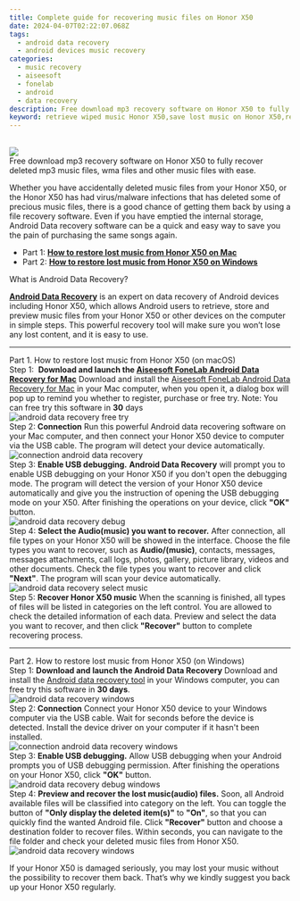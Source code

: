 ```yaml
---
title: Complete guide for recovering music files on Honor X50
date: 2024-04-07T02:22:07.068Z
tags: 
  - android data recovery
  - android devices music recovery
categories: 
  - music recovery
  - aiseesoft
  - fonelab
  - android
  - data recovery
description: Free download mp3 recovery software on Honor X50 to fully recover deleted mp3 music files, wma files and other music files with ease.
keyword: retrieve wiped music Honor X50,save lost music on Honor X50,recover lost songs from Honor X50,Honor X50 music recovery,save lost songs on Honor X50,Recover deleted songs,how to recover music Honor X50,lost all song in Honor X50 again,Honor X50 music recovery software,Honor X50 deleted song,how do i recover music on Honor X50,deletes music of Honor X50
---
```

<br>
<img src="https://img0mobiles.techidaily.com/images/best-assets/devices/honor/honor-x50/5.jpg" class="atpl-imgstyle"  /><br>
<div class="atpl-content atpl-for-fonelab-android recover-music">
<div class="atpl-post-description-part-1">
Free download mp3 recovery software on Honor X50 to fully recover deleted mp3 music files, wma files and other music files with ease.
</div>
<div class="atpl-post-description-part-2">
<div class="tpl-content-sub-paragraph-normal">
  <p>
    Whether you have accidentally deleted music files from your Honor X50, or the Honor X50 has had virus/malware infections that has deleted some of precious music files, there is a good chance of getting them back by using a file recovery software. Even if you have emptied the internal storage, Android Data recovery software can be a quick and easy way to save you the pain of purchasing the same songs again.
  </p>
</div>
</div>
<ul>
  <li>Part 1: <strong><a href="#p1">How to restore lost music from Honor X50 on Mac</a></strong></li>
  <li>Part 2: <strong><a href="#p2">How to restore lost music from Honor X50 on Windows</a></strong></li>
</ul>
<div class="atpl-post-description-part-3">
<div class="tpl-content-sub-paragraph-title">
  What is Android Data Recovery?
</div>
<div class="tpl-content-sub-paragraph-content">
  <p>
      <a href="https://tools.techidaily.com/aiseesoft-android-data-recovery/" ><strong>Android Data Recovery</strong></a> is an expert on data recovery of Android devices including Honor X50, which allows Android users to retrieve, store and preview music files from your Honor X50 or other devices on the computer in simple steps. This powerful recovery tool will make sure you won’t lose any lost content, and it is easy to use.
  </p>
</div>
</div>
<!-- Part 1 -->
<a id="p1" name="p1" ></a><hr>
<div>
  <span class="atpl-step-part-style">Part 1. How to restore lost music from Honor X50 (on macOS)</span>
</div>
<span class="atpl-stepstyle-a"><span>Step 1: </span></span> <strong>Download and launch the <a href="https://tools.techidaily.com/aiseesoft-android-data-recovery-for-mac/" >Aiseesoft FoneLab Android Data Recovery for Mac</a></strong>
Download and install the <a href="https://tools.techidaily.com/aiseesoft-android-data-recovery-for-mac/" >Aiseesoft FoneLab Android Data Recovery for Mac</a> in your Mac computer, when you open it, a dialog box will pop up to remind you whether to register, purchase or free try.
Note: You can free try this software in <strong>30</strong> days
<br>
<img src="https://tools.techidaily.com/images/apps/aiseesoft/android-data-recovery/mac-free-try.png" class="atpl-imgstyle" alt="android data recovery free try" /><br>
<span class="atpl-stepstyle-a"><span>Step 2: </span></span> <strong>Connection</strong>
Run this powerful Android data recovering software on your Mac computer, and then connect your Honor X50 device to computer via the USB cable. The program will detect your device automatically.
<br>
<img src="https://tools.techidaily.com/images/apps/aiseesoft/android-data-recovery/mac-connection-interface.jpg" class="atpl-imgstyle" alt="connection android data recovery" /><br>
<span class="atpl-stepstyle-a"><span>Step 3: </span></span> <strong>Enable USB debugging.</strong>
<strong>Android Data Recovery</strong> will prompt you to enable USB debugging on your Honor X50 if you don't open the debugging mode. The program will detect the version of your Honor X50 device automatically and give you the instruction of opening the USB debugging mode on your X50. After finishing the operations on your device, click <strong>"OK"</strong> button.
<br>
<img src="https://tools.techidaily.com/images/apps/aiseesoft/android-data-recovery/mac-android-usb-debug.jpg"  class="atpl-imgstyle" alt="android data recovery debug" /><br>
<span class="atpl-stepstyle-a"><span>Step 4: </span></span> <strong>Select the Audio(music) you want to recover.</strong>
After connection, all file types on your Honor X50 will be showed in the interface. Choose the file types you want to recover, such as <strong>Audio/(music)</strong>, contacts, messages, messages attachments, call logs, photos, gallery, picture library, videos and other documents. Check the file types you want to recover and click <b>"Next"</b>. The program will scan your device automatically.
<br>
<img src="https://tools.techidaily.com/images/apps/aiseesoft/android-data-recovery/mac-choose-type-music.jpg" class="atpl-imgstyle" alt="android data recovery select music" /><br>
<span class="atpl-stepstyle-a"><span>Step 5: </span></span> <strong>Recover Honor X50 music</strong>
When the scanning is finished, all types of files will be listed in categories on the left control. You are allowed to check the detailed information of each data. Preview and select the data you want to recover, and then click <b>"Recover"</b> button to complete recovering process.
<a id="p2" name="p2"></a><hr>
<!-- Part 2 -->
<div>
  <span class="atpl-step-part-style">Part 2. How to restore lost music from Honor X50 (on Windows)</span>
</div>
<span class="atpl-stepstyle-a"><span>Step 1: </span></span> <strong>Download and launch the Android Data Recovery</strong>
Download and install the <a href="https://tools.techidaily.com/aiseesoft-android-data-recovery-for-win/" >Android data recovery tool</a> in your Windows computer, you can free try this software in <b>30 days</b>.
<br>
<img src="https://tools.techidaily.com/images/apps/aiseesoft/android-data-recovery/win-start-interface.png"  class="atpl-imgstyle" alt="android data recovery windows" /><br>
<span class="atpl-stepstyle-a"><span>Step 2: </span></span> <strong>Connection</strong>
Connect your Honor X50 device to your Windows computer via the USB cable. Wait for seconds before the device is detected. Install the device driver on your computer if it hasn't been installed.
<br>
<img src="https://tools.techidaily.com/images/apps/aiseesoft/android-data-recovery/win-connection-interface.png" class="atpl-imgstyle" alt="connection android data recovery windows" /><br>
<span class="atpl-stepstyle-a"><span>Step 3: </span></span> <strong>Enable USB debugging.</strong>
Allow USB debugging when your Android prompts you of USB debugging permission. After finishing the operations on your Honor X50, click <b>"OK"</b> button.
<br>
<img src="https://tools.techidaily.com/images/apps/aiseesoft/android-data-recovery/win-android-usb-debug.png" class="atpl-imgstyle" alt="android data recovery debug windows" /><br>
<span class="atpl-stepstyle-a"><span>Step 4: </span></span> <strong>Preview and recover the lost music(audio) files.</strong>
Soon, all Android available files will be classified into category on the left. You can toggle the button of <b>"Only display the deleted item(s)"</b> to <b>"On"</b>, so that you can quickly find the wanted Android file. Click <b>"Recover"</b> button and choose a destination folder to recover files. Within seconds, you can navigate to the file folder and check your deleted music files from Honor X50.
<br>
<img src="https://tools.techidaily.com/images/apps/aiseesoft/android-data-recovery/win-recover-music.jpg" class="atpl-imgstyle" alt="android data recovery windows" /><br>
<div class="atpl-post-description-part-4">
<div class="tpl-content-sub-paragraph-normal">
    <p>
        If your Honor X50 is damaged seriously, you may lost your music without the possibility to recover them back. That’s why we kindly suggest you back up your Honor X50 regularly.
    </p>
</div>
</div>

</div>
<ins class="adsbygoogle"
    style="display:block"
    data-ad-format="autorelaxed"
    data-ad-client="ca-pub-7571918770474297"
    data-ad-slot="1223367746"></ins>
